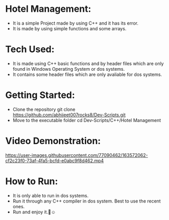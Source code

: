 # Hotel Management:

- It is a simple Project made by using C++ and it has its error.
- It is made by using simple functions and some arrays.

# Tech Used:

 - It is made using C++ basic functions and by header files which are only found in Windows Operating System or dos systems.
 - It contains some header files which are only avaliable for dos systems.

# Getting Started:

  - Clone the repository
  git clone https://github.com/abhijeet007rocks8/Dev-Scripts.git
  - Move to the executable folder
  cd Dev-Scripts/C++/Hotel Management
  
# Video Demonstration:


https://user-images.githubusercontent.com/77090462/163572062-cf2c23f0-73af-4fa5-bcfd-e0abc9f8d462.mp4

# How to Run:

 - It is only able to run in dos systems.
 - Run it through any C++ compiler in dos system. Best to use the recent ones.
 - Run and enjoy it.🥲☺️
